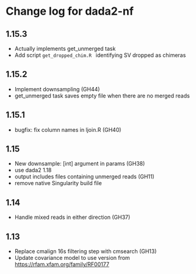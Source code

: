 # Change log for dada2-nf

## 1.15.3

- Actually implements get_unmerged task
- Add script ``get_dropped_chim.R `` identifying SV dropped as chimeras

## 1.15.2

- Implement downsampling (GH44)
- get_unmerged task saves empty file when there are no merged reads

## 1.15.1

- bugfix: fix column names in ljoin.R (GH40)

## 1.15

- New downsample: [int] argument in params (GH38)
- use dada2 1.18
- output includes files containing unmerged reads (GH11)
- remove native Singularity build file

## 1.14

- Handle mixed reads in either direction (GH37)

## 1.13

- Replace cmalign 16s filtering step with cmsearch (GH13)
- Update covariance model to use version from https://rfam.xfam.org/family/RF00177
